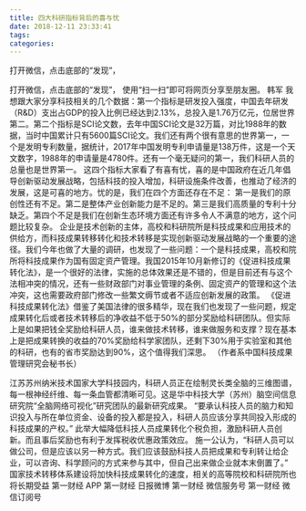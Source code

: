 ```yaml
---
title: 四大科研指标背后的喜与忧
date: 2018-12-11 23:33:41
tags: 
categories: 
---
```

打开微信，点击底部的“发现”，
<!-- more -->
打开微信，点击底部的“发现”，
使用“扫一扫”即可将网页分享至朋友圈。
韩军
我想跟大家分享科技相关的几个数据：第一个指标是研发投入强度，中国去年研发（R&D）支出占GDP的投入比例已经达到2.13%，总投入是1.76万亿元，位居世界第二。第二个指标是SCI论文数，去年中国SCI论文是32万篇，对比1988年的数据，当时中国累计只有5600篇SCI论文。我们还有两个很有意思的世界第一，一个是发明专利数量，据统计，2017年中国发明专利申请量是138万件，这是一个天文数字，1988年的申请量是4780件。还有一个毫无疑问的第一，我们科研人员的总量也是世界第一。
这四个指标大家看了有喜有忧，喜的是中国政府在近几年倡导创新驱动发展战略，包括科技的投入增加，科研设施条件改善，也推动了经济的发展，这是可喜的地方。忧的是，我们在四个方面还存在不足：
第一是我们的原创性还有不足。第二是整体产业创新能力是不足的。第三是我们高质量的专利十分缺乏。第四个不足是我们在创新生态环境方面还有许多令人不满意的地方，这个问题比较复杂。
企业是技术创新的主体，高校和科研院所是科技成果和应用技术的供给方，而科技成果转移转化和技术转移是实现创新驱动发展战略的一个重要的途径。我们今年也做了大量的调研，也发现了一些问题：一个是科技成果，高校和院所将科技成果作为国有固定资产管理。我国2015年10月新修订的《促进科技成果转化法》，是一个很好的法律，实施的总体效果还是不错的，但是目前还有与这个法相冲突的情况，还有一些财政部门对事业管理的条例、固定资产的管理和这个法冲突，这也需要政府部门修改一些繁文缛节或者不适应创新发展的政策。
《促进科技成果转化法》借鉴了美国法律的很多精华，现在我们也发现了一些问题，规定成果转化后或者技术转移后的净收益不低于50%的部分奖励给科研团队。但实际上是如果把钱全奖励给科研人员，谁来做技术转移，谁来做服务和支撑？现在基本上是把成果转换的收益的70%奖励给科学家团队，还剩下30%用于实验室和其他的科研，也有的省市奖励达到90%，这个值得我们深思。
（作者系中国科技成果管理研究会秘书长）
 
 
江苏苏州纳米技术国家大学科技园内，科研人员正在绘制灵长类全脑的三维图谱，每一根神经纤维、每一条血管都清晰可见。这是华中科技大学（苏州）脑空间信息研究院“全脑网络可视化”研究团队的最新研究成果。
“要承认科技人员的脑力和知识投入与所在单位资金、设备的投入都是投入，科研人员应该分享共同投入形成的科技成果的产权。”
此举大幅降低科技人员成果转化个税负担，激励科研人员创新。而且事后奖励也有利于发挥税收优惠政策效应。
施一公认为，“科研人员可以做公司，但是应该以另一种方式。我们应该鼓励科技人员把成果和专利转让给企业，可以咨询、科学顾问的方式来参与其中，但自己出来做企业就本末倒置了。”
国家技术转移体系建设将加快科技成果转化的速度，相关的高等院校和科研院所也将长期受益
第一财经
APP
第一财经
日报微博
第一财经
微信服务号
第一财经
微信订阅号

